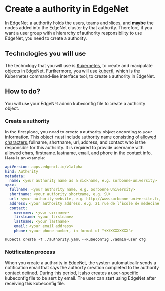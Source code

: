 # Create a authority in EdgeNet

In EdgeNet, a authority holds the users, teams and slices, and **maybe** the nodes added into the EdgeNet cluster by that authority. Therefore,
if you want a user group with a hierarchy of authority responsibility to use EdgeNet, you need to create a authority.

## Technologies you will use
The technology that you will use is [Kubernetes](https://kubernetes.io/), to create
and manipulate objects in EdgeNet. Furthermore, you will use [kubectl](https://kubernetes.io/docs/reference/kubectl/overview/), which is the Kubernetes command-line interface
tool, to create a authority in EdgeNet.

## How to do?

You will use your EdgeNet admin kubeconfig file to create a authority object.

### Create a authority
In the first place, you need to create a authority object according to your
information. This object must include authority name consisting of [allowed characters](https://kubernetes.io/docs/concepts/overview/working-with-objects/names/), fullname, shortname, url, address, and contact who is the responsible for this authority. It is required to provide username with allowed chars, firstname, lastname, email, and phone in the contact info. Here is an example:

```yaml
apiVersion: apps.edgenet.io/v1alpha
kind: Authority
metadata:
  name: <your authority name as a nickname, e.g. sorbonne-university>
spec:
  fullname: <your authority name, e.g. Sorbonne University>
  shortname: <your authority shortname, e.g. SU>
  url: <your authority website, e.g. http://www.sorbonne-universite.fr/>
  address: <your authority address, e.g. 21 rue de l’École de médecine 75006 Paris>
  contact:
    username: <your username>
    firstname: <your firstname>
    lastname: <your lastname>
    email: <your email address>
    phone: <your phone number, in format of "+XXXXXXXXXX">
```

```
kubectl create -f ./authority.yaml --kubeconfig ./admin-user.cfg
```

### Notification process

When you create a authority in EdgeNet, the system automatically sends a notification email that says the authority creation completed to the authority contact defined. During this period, it also creates a user-specific kubeconfig file to be sent by email. The user can start using EdgeNet after receiving this kubeconfig file.
